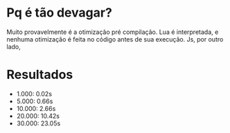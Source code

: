 # Pq é tão devagar?

Muito provavelmente é a otimização pré compilação. Lua é interpretada, e nenhuma otimização é feita no código antes de sua execução. Js, por outro lado, 

# Resultados

- 1.000: 0.02s
- 5.000: 0.66s
- 10.000: 2.66s
- 20.000: 10.42s
- 30.000: 23.05s
